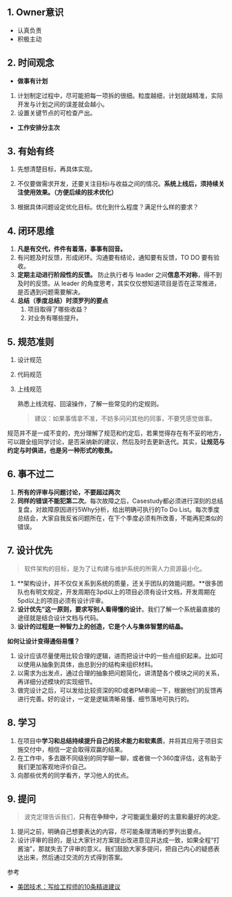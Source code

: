 ## 1. Owner意识

- 认真负责
- 积极主动


## 2. 时间观念

- **做事有计划**

1. 计划制定过程中，尽可能把每一项拆的很细。粒度越细，计划就越精准，实际开发与计划之间的误差就会越小。
2. 设置关键节点的可检查产出。

- **工作安排分主次**


## 3. 有始有终

1. 先想清楚目标，再具体实现。

2. 不仅要做需求开发，还要关注目标i与收益之间的情况。**系统上线后，须持续关注使用效果。（方便后续的技术优化）**

3. 根据具体问题设定优化目标。优化到什么程度？满足什么样的要求？


## 4. 闭环思维

1. **凡是有交代，件件有着落，事事有回音。**    
2. 有问题及时反馈，形成闭环。沟通要有结论，通知要有反馈，TO DO 要有验收。
3. **定期主动进行阶段性的反馈。** 防止执行者与 leader 之间**信息不对称**，得不到及时的反馈。从 leader 的角度思考，其实仅仅想知道项目是否在正常推进，是否遇到问题需要解决。
4. **总结（季度总结）时须罗列的要点**
   1. 项目取得了哪些收益？
   2. 对业务有哪些提升。



## 5. 规范准则

1. 设计规范

2. 代码规范

3. 上线规范

   熟悉上线流程、回滚操作，了解一些常见的约定规则。

   > 建议：如果事情拿不准，不妨多问问其他的同事，不要凭感觉做事。

规范并不是一成不变的，充分理解了规范和约定后，若果觉得存在有不妥的地方，可以跟全组同学讨论，是否采纳新的建议，然后及时去更新迭代。其实，**让规范与约定与时俱进，也是另一种形式的敬畏。**



## 6. **事不过二**

1. **所有的评审与问题讨论，不要超过两次**
2. **同样的错误不能犯第二次**。每次故障之后，Casestudy都必须进行深刻的总结复盘，对故障原因进行5Why分析，给出明确可执行的To Do List。每次季度总结会，大家自我反省问题所在，在下个季度必须有所改善，不能再犯类似的错误。



## 7. 设计优先

> 软件架构的目标，是为了让构建与维护系统的所需人力资源最小化。

1. **架构设计，并不仅仅关系到系统的质量，还关乎团队的效能问题。**很多团队也有明文规定，开发周期在3pd以上的项目必须有设计文档，开发周期在5pd以上的项目必须有设计评审。
2. **设计优先”这一原则，要求写别人看得懂的设计**。我们了解一个系统最直接的途径就是结合设计文档与代码。
3. **设计的过程是一种智力上的创造，它是个人与集体智慧的结晶。**

**如何让设计变得通俗易懂？**

1. 设计应该尽量使用比较合理的逻辑，进而把设计中的一些点组织起来。比如可以使用从抽象到具体，由总到分的结构来组织材料。
2. 以需求为出发点，通过合理的抽象把问题简化，讲清楚各个模块之间的关系，再详细分述模块的实现细节。
3. 做完设计之后，可以发给比较资深的RD或者PM审阅一下，根据他们的反馈再进行完善。好的设计，一定是逻辑清晰易懂、细节落地可执行的。



## 8. 学习
1. 在项目中**学习和总结持续提升自己的技术能力和软素质**，并将其应用于项目实施交付中，相信一定会取得双赢的结果。
2. 在工作中，多去跟不同级别的同学聊一聊，或者做一个360度评估，这有助于我们更加客观地评价自己。
3. 向那些优秀的同学看齐，学习他人的优点。


## 9. 提问

> 波克定理告诉我们，**只有在争辩中，才可能诞生最好的主意和最好的决定**。

1. 提问之前，明确自己想要表达的内容，尽可能条理清晰的罗列出要点。
2. 设计评审的目的，是让大家针对方案提出改进意见并达成一致，如果全程“打酱油”，那就失去了评审的意义。我们鼓励大家多提问，把自己内心的疑惑表达出来，然后通过交流的方式得到答案。



参考

- [美团技术：写给工程师的10条精进建议](https://mp.weixin.qq.com/s/car1PoU2i0rnD0m_tbihnw)

